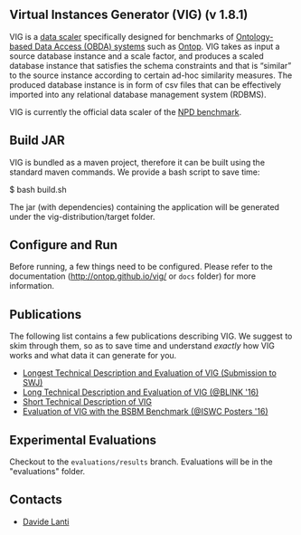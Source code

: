 Virtual Instances Generator (VIG) (v 1.8.1)
---

VIG is a [data scaler](http://www.vldb.org/pvldb/vol4/p1470-tay.pdf) specifically designed for benchmarks of [Ontology-based Data Access (OBDA) systems](https://www.slideshare.net/guohuixiao/ontop-answering-sparql-queries-over-relational-databases) such as [Ontop](https://github.com/ontop/ontop). VIG takes as input a source database instance and a scale factor, and produces a scaled database instance that satisfies the schema constraints and that is “similar” to the source instance according to certain ad-hoc similarity measures. The produced database instance is in form of csv files that can be effectively imported into any relational database management system (RDBMS).

VIG is currently the official data scaler of the [NPD benchmark](https://github.com/ontop/npd-benchmark). 


Build JAR
----

VIG is bundled as a maven project, therefore it can be built using the standard maven commands. We provide a bash script to save time:

$ bash build.sh

The jar (with dependencies) containing the application will be generated under the vig-distribution/target folder.

Configure and Run
----
Before running, a few things need to be configured. Please refer to the documentation (http://ontop.github.io/vig/ or `docs` folder) for more information. 

Publications
----
The following list contains a few publications describing VIG. We suggest to skim through them, so as to save time and understand *exactly* how VIG works and what data it can generate for you. 

- [Longest Technical Description and Evaluation of VIG (Submission to SWJ)](http://www.semantic-web-journal.net/content/vig-data-scaling-obda-benchmarks-0)
- [Long Technical Description and Evaluation of VIG (@BLINK '16)](http://ceur-ws.org/Vol-1700/paper-06.pdf)
- [Short Technical Description of VIG](https://arxiv.org/abs/1607.06343)
- [Evaluation of VIG with the BSBM Benchmark (@ISWC Posters '16)](http://ceur-ws.org/Vol-1690/paper82.pdf)

Experimental Evaluations
----

Checkout to the `evaluations/results` branch. Evaluations will be in the "evaluations" folder.

Contacts
----------

* [Davide Lanti](http://www.inf.unibz.it/~dlanti/)
